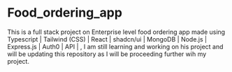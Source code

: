 # Food_ordering_app
This is a full stack project on Enterprise level food ordering app made using  Typescript | Tailwind (CSS) | React | shadcn/ui | MongoDB | Node.js | Express.js |
Auth0 | API | , I am still learning and working on his project and will be updating this repository as I will be proceeding further wih my project.
